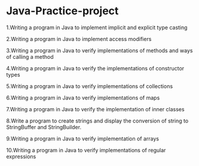 # Java-Practice-project
1.Writing a program in Java to implement implicit and explicit type casting

2.Writing a program in Java to implement access modifiers

3.Writing a program in Java to verify implementations of methods and ways of calling a method  

4.Writing a program in Java to verify the implementations of constructor types

5.Writing a program in Java to verify implementations of collections

6.Writing a program in Java to verify implementations of maps

7.Writing a program in Java to verify the implementation of inner classes

8.Write a program to create strings and display the conversion of string to StringBuffer and StringBuilder.

9.Writing a program in Java to verify implementation of arrays

10.Writing a program in Java to verify implementations of regular expressions
